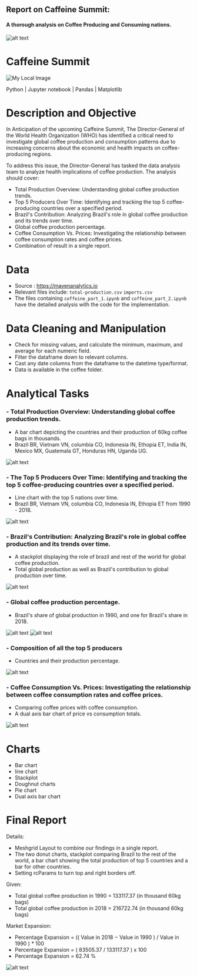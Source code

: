 ## Report on Caffeine Summit:
#### A thorough analysis on Coffee Producing and Consuming nations.


![alt text](imgs/output8.png)


# Caffeine Summit

![My Local Image](imgs/summit_img.png)

Python | Jupyter notebook | Pandas | Matplotlib 

# Description and Objective

In Anticipation of the upcoming Caffeine Summit, The Director-General of the World Health Organization (WHO) has identified a critical need to investigate global coffee production and consumption patterns due to increasing concerns about the economic and health impacts on coffee-producing regions.


To address this issue, the Director-General has tasked the data analysis team to analyze health implications of coffee production. The analysis should cover:


- Total Production Overview: Understanding global coffee production trends.
- Top 5 Producers Over Time: Identifying and tracking the top 5 coffee-producing countries over a specified period.
- Brazil's Contribution: Analyzing Brazil's role in global coffee production and its trends over time.
- Global coffee production percentage.
- Coffee Consumption Vs. Prices: Investigating the relationship between coffee consumption rates and coffee prices.
- Combination of result in a single report.

# Data

- Source : https://mavenanalytics.io
- Relevant files include:
`total-production.csv`
`imports.csv`
- The files containing `coffeine_part_1.ipynb` and `coffeine_part_2.ipynb` have the detailed analysis with the code for the implementation.


# Data Cleaning and Manipulation

- Check for missing values, and calculate the minimum, maximum, and average for each numeric field.
- Filter the dataframe down to relevant columns.
- Cast any date columns from the dataframe to the datetime type/format.
- Data is available in the coffee folder.

# Analytical Tasks

### - Total Production Overview: Understanding global coffee production trends.
- A bar chart depicting the countries and their production of 60kg coffee bags in thousands.
- Brazil BR, Vietnam VN, columbia CO, Indonesia IN, Ethopia ET, India IN, Mexico MX, Guatemala GT, Honduras HN, Uganda UG.

![alt text](imgs/output1.png)

### - The Top 5 Producers Over Time: Identifying and tracking the top 5 coffee-producing countries over a specified period.
- Line chart with the top 5 nations over time.
- Brazil BR, Vietnam VN, columbia CO, Indonesia IN, Ethopia ET from 1990 - 2018.

![alt text](imgs/output2.png)

### - Brazil's Contribution: Analyzing Brazil's role in global coffee production and its trends over time.
- A stackplot displaying the role of brazil and rest of the world for global coffee production.
- Total global production as well as Brazil's contribution to global production over time.

![alt text](imgs/output3.png)


### - Global coffee production percentage.
- Brazil's share of global production in 1990, and one for Brazil's share in 2018.


![alt text](imgs/output5.png)
![alt text](imgs/output6.png)

### - Composition of all the top 5 producers
- Countries and their production percentage.

![alt text](imgs/output4.png)


### - Coffee Consumption Vs. Prices: Investigating the relationship between coffee consumption rates and coffee prices.

- Comparing coffee prices with coffee consumption.
- A dual axis bar chart of price vs consumption totals.

![alt text](imgs/output7.png)

# Charts
- Bar chart
- line chart
- Stackplot
- Doughnut charts
- Pie chart
- Dual axis bar chart

# Final Report

Details:

* Meshgrid Layout to combine our findings in a single report. 
* The two donut charts, stackplot comparing Brazil to the rest of the world, a bar chart showing the total production of top 5 countries and a bar for other countries.
* Setting rcParams to turn top and right borders off.

 Given:

- Total global coffee production in 1990 = 133117.37 (in thousand 60kg bags)
- Total global coffee production in 2018 = 216722.74 (in thousand 60kg bags)

Market Expansion:

- Percentage Expansion = (( Value in 2018 − Value in 1990 ) / Value in 1990 ) * 100
- Percentage Expansion = ( 83505.37 / 133117.37 )  x 100
- Percentage Expansion = 62.74 %

![alt text](imgs/output8.png)


